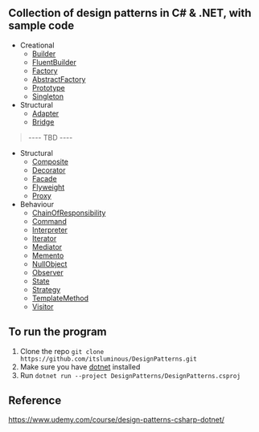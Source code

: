 ## Collection of design patterns in C# & .NET, with sample code
- Creational
    - [Builder](DesignPatterns/Builder.cs)
    - [FluentBuilder](DesignPatterns/FluentBuilder.cs)
    - [Factory](DesignPatterns/Factory.cs)
    - [AbstractFactory](DesignPatterns/AbstractFactory.cs)
    - [Prototype](DesignPatterns/Prototype.cs)
    - [Singleton](DesignPatterns/Singleton.cs)
- Structural
    - [Adapter](DesignPatterns/Adapter.cs)
    - [Bridge](DesignPatterns/Bridge.cs)

>   ----   TBD  ----
- Structural
    - [Composite](DesignPatterns/Composite.cs)
    - [Decorator](DesignPatterns/Decorator.cs)
    - [Facade](DesignPatterns/Facade.cs)
    - [Flyweight](DesignPatterns/Flyweight.cs)
    - [Proxy](DesignPatterns/Proxy.cs)
- Behaviour
    - [ChainOfResponsibility](DesignPatterns/ChainOfResponsibility.cs)
    - [Command](DesignPatterns/Command.cs)
    - [Interpreter](DesignPatterns/Interpreter.cs)
    - [Iterator](DesignPatterns/Iterator.cs)
    - [Mediator](DesignPatterns/Mediator.cs)
    - [Memento](DesignPatterns/Memento.cs)
    - [NullObject](DesignPatterns/NullObject.cs)
    - [Observer](DesignPatterns/Observer.cs)
    - [State](DesignPatterns/State.cs)
    - [Strategy](DesignPatterns/Strategy.cs)
    - [TemplateMethod](DesignPatterns/TemplateMethod.cs)
    - [Visitor](DesignPatterns/Visitor.cs)

## To run the program
1. Clone the repo ``git clone https://github.com/itsluminous/DesignPatterns.git``
2. Make sure you have [dotnet](https://dotnet.microsoft.com/en-us/download) installed 
3. Run ``dotnet run --project DesignPatterns/DesignPatterns.csproj``

## Reference
https://www.udemy.com/course/design-patterns-csharp-dotnet/
